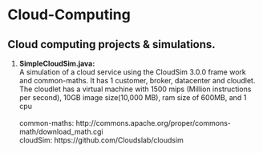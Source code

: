 # Cloud-Computing
<h2>Cloud computing projects &amp; simulations.</h2>
<ol>
  <li>
      <b>SimpleCloudSim.java:</b><br>
    A simulation of a cloud service using the CloudSim 3.0.0 frame work and common-maths. It has 1 customer, broker, datacenter and cloudlet. The cloudlet has a virtual machine with 1500 mips (Million instructions per second), 10GB image size(10,000 MB), ram size of 600MB, and 1 cpu<br><br>
    common-maths: http://commons.apache.org/proper/commons-math/download_math.cgi<br>
    cloudSim: https://github.com/Cloudslab/cloudsim
  </li>
 </ol>
